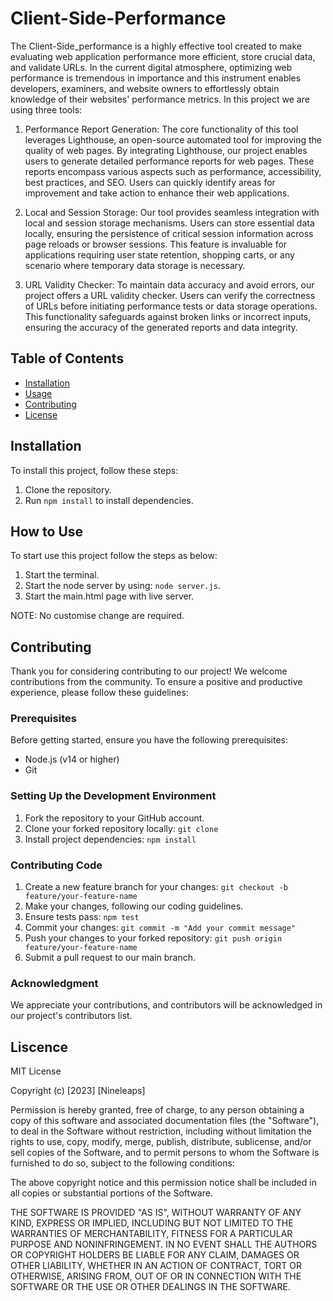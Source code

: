 # Client-Side-Performance

The Client-Side_performance is a highly effective tool created to make evaluating web application performance more efficient, store crucial data, and validate URLs. In the current digital atmosphere, optimizing web performance is tremendous in importance and this instrument enables developers, examiners, and website owners to effortlessly obtain knowledge of their websites' performance metrics.
In this project we are using three tools:

1. Performance Report Generation: The core functionality of this tool leverages Lighthouse, an open-source automated tool for improving the quality of web pages. By integrating Lighthouse, our project enables users to generate detailed performance reports for web pages. These reports encompass various aspects such as performance, accessibility, best practices, and SEO. Users can quickly identify areas for improvement and take action to enhance their web applications.

2. Local and Session Storage: Our tool provides seamless integration with local and session storage mechanisms. Users can store essential data locally, ensuring the persistence of critical session information across page reloads or browser sessions. This feature is invaluable for applications requiring user state retention, shopping carts, or any scenario where temporary data storage is necessary. 

3. URL Validity Checker: To maintain data accuracy and avoid errors, our project offers a URL validity checker. Users can verify the correctness of URLs before initiating performance tests or data storage operations. This functionality safeguards against broken links or incorrect inputs, ensuring the accuracy of the generated reports and data integrity.



## Table of Contents

- [Installation](#installation)
- [Usage](#How-to-use)
- [Contributing](#contributing)
- [License](#license)

## Installation

To install this project, follow these steps:

1. Clone the repository.
2. Run `npm install` to install dependencies.


## How to Use

To start use this project follow the steps as below:
1. Start the terminal.
2. Start the node server by using: `node server.js`.
3. Start the main.html page with live server.

NOTE: No customise change are required.


## Contributing

Thank you for considering contributing to our project! We welcome contributions from the community. To ensure a positive and productive experience, please follow these guidelines:

### Prerequisites

Before getting started, ensure you have the following prerequisites:

- Node.js (v14 or higher)
- Git

### Setting Up the Development Environment

1. Fork the repository to your GitHub account.
2. Clone your forked repository locally: `git clone `
3. Install project dependencies: `npm install`


### Contributing Code

1. Create a new feature branch for your changes: `git checkout -b feature/your-feature-name`
2. Make your changes, following our coding guidelines.
3. Ensure tests pass: `npm test`
4. Commit your changes: `git commit -m "Add your commit message"`
5. Push your changes to your forked repository: `git push origin feature/your-feature-name`
6. Submit a pull request to our main branch.


### Acknowledgment

We appreciate your contributions, and contributors will be acknowledged in our project's contributors list.




## Liscence

MIT License

Copyright (c) [2023] [Nineleaps]

Permission is hereby granted, free of charge, to any person obtaining a copy
of this software and associated documentation files (the "Software"), to deal
in the Software without restriction, including without limitation the rights
to use, copy, modify, merge, publish, distribute, sublicense, and/or sell
copies of the Software, and to permit persons to whom the Software is
furnished to do so, subject to the following conditions:

The above copyright notice and this permission notice shall be included in all
copies or substantial portions of the Software.

THE SOFTWARE IS PROVIDED "AS IS", WITHOUT WARRANTY OF ANY KIND, EXPRESS OR
IMPLIED, INCLUDING BUT NOT LIMITED TO THE WARRANTIES OF MERCHANTABILITY,
FITNESS FOR A PARTICULAR PURPOSE AND NONINFRINGEMENT. IN NO EVENT SHALL THE
AUTHORS OR COPYRIGHT HOLDERS BE LIABLE FOR ANY CLAIM, DAMAGES OR OTHER
LIABILITY, WHETHER IN AN ACTION OF CONTRACT, TORT OR OTHERWISE, ARISING FROM,
OUT OF OR IN CONNECTION WITH THE SOFTWARE OR THE USE OR OTHER DEALINGS IN THE
SOFTWARE.
